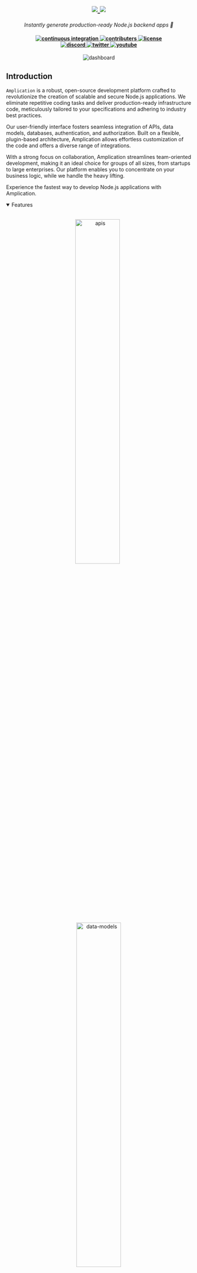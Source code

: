 <h1 align="center">
    <a href="https://amplication.com/#gh-light-mode-only">
    <img src="./.github/assets/amplication-logo-light-mode.svg">
    </a>
    <a href="https://amplication.com/#gh-dark-mode-only">
    <img src="./.github/assets/amplication-logo-dark-mode.svg">
    </a>
</h1>

<p align="center">
  <i align="center">Instantly generate production-ready Node.js backend apps 🚀</i>
</p>

<h4 align="center">
  <a href="https://github.com/amplication/amplication/actions/workflows/ci.yml">
    <img src="https://img.shields.io/github/actions/workflow/status/amplication/amplication/ci.yml?branch=master&label=pipeline&style=flat-square" alt="continuous integration">
  </a>
  <a href="https://github.com/amplication/amplication/graphs/contributors">
    <img src="https://img.shields.io/github/contributors-anon/amplication/amplication?color=yellow&style=flat-square" alt="contributers">
  </a>
  <a href="https://opensource.org/licenses/Apache-2.0">
    <img src="https://img.shields.io/badge/apache%202.0-blue.svg?style=flat-square&label=license" alt="license">
  </a>
  <br>
  <a href="https://amplication.com/discord">
    <img src="https://img.shields.io/badge/discord-7289da.svg?style=flat-square" alt="discord">
  </a>
  <a href="https://twitter.com/amplication">
    <img src="https://img.shields.io/badge/twitter-18a1d6.svg?style=flat-square" alt="twitter">
  </a>
  <a href="https://www.youtube.com/c/Amplicationcom">
    <img src="https://img.shields.io/badge/youtube-d95652.svg?style=flat-square&" alt="youtube">
  </a>
</h4>

<p align="center">
    <img src="https://github.com/amplication/amplication/assets/73097785/c7ed2bbc-8954-46a1-a520-91a4711a9320.png" alt="dashboard"/>
</p>

## Introduction

`Amplication` is a robust, open-source development platform crafted to revolutionize the creation of scalable and secure Node.js applications. We eliminate repetitive coding tasks and deliver production-ready infrastructure code, meticulously tailored to your specifications and adhering to industry best practices.

Our user-friendly interface fosters seamless integration of APIs, data models, databases, authentication, and authorization. Built on a flexible, plugin-based architecture, Amplication allows effortless customization of the code and offers a diverse range of integrations.

With a strong focus on collaboration, Amplication streamlines team-oriented development, making it an ideal choice for groups of all sizes, from startups to large enterprises. Our platform enables you to concentrate on your business logic, while we handle the heavy lifting.

Experience the fastest way to develop Node.js applications with Amplication.

<details open>
<summary>
 Features
</summary> <br />

<p align="center">
    <img width="49%" src="https://github.com/amplication/amplication/assets/73097785/9908a54a-7d49-4dbb-8f5e-3e99b7cadf30.png" alt="apis"/>
&nbsp;
    <img width="49%" src="https://github.com/amplication/amplication/assets/73097785/ff406403-27f7-42b5-9569-d011432f16e5.png" alt="data-models"/>
</p>

<p align="center">
    <img width="49%" src="https://github.com/amplication/amplication/assets/73097785/62c8d533-8475-4290-abc8-c433c095e68a.png" alt="plugins"/>
&nbsp;
    <img width="49%" src="https://github.com/amplication/amplication/assets/73097785/9c67a354-a06f-47d1-a118-ab89b775bf91.png" alt="microservices"/>
</p> 
    
<p align="center">
    <img width="49%" src="https://github.com/amplication/amplication/assets/73097785/a51e166b-07ec-4c80-99ed-8792a81c4064.png" alt="own-your-code"/>
&nbsp;
    <img width="49%" src="https://github.com/amplication/amplication/assets/73097785/1cca9721-b8d6-425b-a1a9-d10d3cdcc9b8.png" alt="customize-code"/>
</p>
    
</details>

## Usage 

To get started with Amplication, the hosted version of the product can be used. You can get started immediately at [app.amplication.com](https://app.amplication.com). After the login page you will be guided through creating your first service. The [website](https://amplication.com) provides an overview of the application, additional information on the product and guides can be found on the [docs](https://docs.amplication.com).

<details>
<summary>
  Tutorials
</summary> <br />

- [To-do application using Amplication and Angular](https://docs.amplication.com/tutorials/angular-todos)
- [To-do application using Amplication and React](https://docs.amplication.com/tutorials/react-todos)
</details>

## Development

Alternatively to using the hosted version of the product, Amplication can be ran local for code generation purposes or contributions - if so please refer to our [contributing](#contributing_anchor) section.

<details>
<summary>
Pre-requisites
</summary> <br />
To be able to start development on amplication make sure that you have the following pre-requisites installed:

###

- Node.js v16 or above
- Docker
- Git
</details>

<details>
<summary>
Scripts
</summary> <br />

> **Note**
> : it is also possible to start development with GitHub Codespaces, when navigating to `< > Code`, select `Codespaces` instead of `Local`. Click on either the `+`-sign or the `Create codespace on master`-button.

Amplication is using a monorepo architecture - powered by <a href="https://nx.dev">Nx Workspaces</a> - where multiple application and libraries exist in a single repository. To setup a local development environment the following steps can be followed:

###


1. Clone the repository and install dependencies:
```shell
git clone https://github.com/amplication/amplication.git && cd amplication && npm install
```

2. Run the setup script, which takes care of installing dependencies, building packages and setting up the workspace:
```shell
npm run setup:dev
```

3. Option 1: Running the required infrastructure - view infrastructure component logs


```shell
npm run docker:dev
```
3. Option 2: Running the required infrastructure - run the infrastructure components in background
```shell
npm run docker:dev -- -d
```

4. Apply database migrations
```shell
npm run db:migrate:deploy
```

5. To start developing, run one or more of the applications available under `serve:[application]` scripts of the package.json.

```shell
# running the server component
npm run server:server

# running the client component
npm run server:client

# running the data-service-generator component
npm run server:dsg

# running the git-pull-request-service component
npm run server:git

# running the plugin-api component
npm run server:plugins
```

> **Note**
> : in order to run the Amplication client properly, both the client and server need to be started by the `npm run serve:[application]` command, aswell as additional component for development on a specific component.

The development environment should now be set up. Additional information on the different application component can be found under packages/`[application]`/README.md file. Happy hacking! 👾
</details>


## Resources

- **[Website](https://amplication.com)** overview of the product.
- **[Docs](https://docs.amplication.com)** for comprehensive documentation.
- **[Blog](https://amplication.com/blog)** for guides and techinical comparisons.
- **[Roadmap](https://amplication.com/#roadmap)** to see what features will be added in the future.
- **[Discord](https://amplication.com/discord)** for support and discussions with the community and the team.
- **[GitHub](https://github.com/amplication/amplication)** for source code, project board, issues, and pull requests.
- **[Twitter](https://twitter.com/amplication)** for the latest updates on the product and published blogs.
- **[YouTube](https://www.youtube.com/c/Amplicationcom)** for guides and technical talks.

<a name="contributing_anchor"></a>
## Contributing

Amplication is an open-source project. We are committed to a fully transparent development process and highly appreciate any contributions. Whether you are helping us fix bugs, proposing new features, improving our documentation or spreading the word - we would love to have you as a part of the Amplication community. Please refer to our [contribution guidelines](./CONTRIBUTING.md) and [code of conduct](./CODE_OF_CONDUCT.md).

- Bug Report: If you see an error message or run into an issue while using Amplication, please create a [bug report](https://github.com/amplication/amplication/issues/new?assignees=&labels=type%3A+bug&template=bug.yaml&title=%F0%9F%90%9B+Bug+Report%3A+).

- Feature Request: If you have an idea or you're missing a capability that would make development easier and more robust, please submit a [feature request](https://github.com/amplication/amplication/issues/new?assignees=&labels=type%3A+feature+request&template=feature.yml).

- Documentation Request: If you're reading the Amplication docs and feel like the you're missing something, please submit a [documentation request](https://github.com/amplication/amplication/issues/new?assignees=&labels=type%3A+docs&template=documentation-request.yaml&title=%F0%9F%93%96+Documentation%3A+).

Not sure where to start? Join our discord and we will help you get started!


[![Discord](https://amplication.com/images/discord_banner_purple.svg) target="_blank"](https://amplication.com/discord/)

<!-- <a href="https://amplication.com/discord/" ><img src="https://amplication.com/images/discord_banner_purple.svg" /></a> -->

## Contributers

<!---
npx contributer-faces --exclude "*bot*" --limit 70 --repo "https://github.com/amplication/amplication"

change the height and width for each of the contributors from 80 to 50.
--->

[//]: contributor-faces
<a href="https://github.com/yuval-hazaz"><img src="https://avatars.githubusercontent.com/u/43705455?v=4" title="yuval-hazaz" width="50" height="50"></a>
<a href="https://github.com/iddan"><img src="https://avatars.githubusercontent.com/u/12671072?v=4" title="iddan" width="50" height="50"></a>
<a href="https://github.com/tupe12334"><img src="https://avatars.githubusercontent.com/u/61761153?v=4" title="tupe12334" width="50" height="50"></a>
<a href="https://github.com/abrl91"><img src="https://avatars.githubusercontent.com/u/39680385?v=4" title="abrl91" width="50" height="50"></a>
<a href="https://github.com/morhag90"><img src="https://avatars.githubusercontent.com/u/97830649?v=4" title="morhag90" width="50" height="50"></a>
<a href="https://github.com/arielweinberger"><img src="https://avatars.githubusercontent.com/u/4976416?v=4" title="arielweinberger" width="50" height="50"></a>
<a href="https://github.com/EugeneTseitlin"><img src="https://avatars.githubusercontent.com/u/6080188?v=4" title="EugeneTseitlin" width="50" height="50"></a>
<a href="https://github.com/mshidlov"><img src="https://avatars.githubusercontent.com/u/91742238?v=4" title="mshidlov" width="50" height="50"></a>
<a href="https://github.com/barshimi"><img src="https://avatars.githubusercontent.com/u/4712526?v=4" title="barshimi" width="50" height="50"></a>
<a href="https://github.com/overbit"><img src="https://avatars.githubusercontent.com/u/2861984?v=4" title="overbit" width="50" height="50"></a>
<a href="https://github.com/germanilia"><img src="https://avatars.githubusercontent.com/u/34738985?v=4" title="germanilia" width="50" height="50"></a>
<a href="https://github.com/shaharblanksela"><img src="https://avatars.githubusercontent.com/u/91251849?v=4" title="shaharblanksela" width="50" height="50"></a>
<a href="https://github.com/GalCegla"><img src="https://avatars.githubusercontent.com/u/62651890?v=4" title="GalCegla" width="50" height="50"></a>
<a href="https://github.com/belkind27"><img src="https://avatars.githubusercontent.com/u/71218434?v=4" title="belkind27" width="50" height="50"></a>
<a href="https://github.com/levivannoort"><img src="https://avatars.githubusercontent.com/u/73097785?v=4" title="levivannoort" width="50" height="50"></a>
<a href="https://github.com/jainpawan21"><img src="https://avatars.githubusercontent.com/u/39362422?v=4" title="jainpawan21" width="50" height="50"></a>
<a href="https://github.com/g-traub"><img src="https://avatars.githubusercontent.com/u/33841027?v=4" title="g-traub" width="50" height="50"></a>
<a href="https://github.com/lalit8347"><img src="https://avatars.githubusercontent.com/u/74647848?v=4" title="lalit8347" width="50" height="50"></a>
<a href="https://github.com/alonram"><img src="https://avatars.githubusercontent.com/u/40050499?v=4" title="alonram" width="50" height="50"></a>
<a href="https://github.com/muhsinkamil"><img src="https://avatars.githubusercontent.com/u/62111075?v=4" title="muhsinkamil" width="50" height="50"></a>
<a href="https://github.com/lokeswaran-aj"><img src="https://avatars.githubusercontent.com/u/74011196?v=4" title="lokeswaran-aj" width="50" height="50"></a>
<a href="https://github.com/meeroslava"><img src="https://avatars.githubusercontent.com/u/20791516?v=4" title="meeroslava" width="50" height="50"></a>
<a href="https://github.com/udanna"><img src="https://avatars.githubusercontent.com/u/8627181?v=4" title="udanna" width="50" height="50"></a>
<a href="https://github.com/CKanishka"><img src="https://avatars.githubusercontent.com/u/30779692?v=4" title="CKanishka" width="50" height="50"></a>
<a href="https://github.com/gitstart"><img src="https://avatars.githubusercontent.com/u/1501599?v=4" title="gitstart" width="50" height="50"></a>
<a href="https://github.com/almogbhl"><img src="https://avatars.githubusercontent.com/u/32982671?v=4" title="almogbhl" width="50" height="50"></a>
<a href="https://github.com/chaiwattsw"><img src="https://avatars.githubusercontent.com/u/30198386?v=4" title="chaiwattsw" width="50" height="50"></a>
<a href="https://github.com/astitva0011"><img src="https://avatars.githubusercontent.com/u/113434018?v=4" title="astitva0011" width="50" height="50"></a>
<a href="https://github.com/kalmanl"><img src="https://avatars.githubusercontent.com/u/9283404?v=4" title="kalmanl" width="50" height="50"></a>
<a href="https://github.com/akshay-bharadva"><img src="https://avatars.githubusercontent.com/u/52954931?v=4" title="akshay-bharadva" width="50" height="50"></a>
<a href="https://github.com/souravjain540"><img src="https://avatars.githubusercontent.com/u/53312820?v=4" title="souravjain540" width="50" height="50"></a>
<a href="https://github.com/MoFoGo"><img src="https://avatars.githubusercontent.com/u/96979533?v=4" title="MoFoGo" width="50" height="50"></a>
<a href="https://github.com/molaycule"><img src="https://avatars.githubusercontent.com/u/20028628?v=4" title="molaycule" width="50" height="50"></a>
<a href="https://github.com/theamanbhargava"><img src="https://avatars.githubusercontent.com/u/23207069?v=4" title="theamanbhargava" width="50" height="50"></a>
<a href="https://github.com/MichaelSolati"><img src="https://avatars.githubusercontent.com/u/11811422?v=4" title="MichaelSolati" width="50" height="50"></a>
<a href="https://github.com/b4s36t4"><img src="https://avatars.githubusercontent.com/u/59088937?v=4" title="b4s36t4" width="50" height="50"></a>
<a href="https://github.com/gabimoncha"><img src="https://avatars.githubusercontent.com/u/39256258?v=4" title="gabimoncha" width="50" height="50"></a>
<a href="https://github.com/ShabanaNaik"><img src="https://avatars.githubusercontent.com/u/76608039?v=4" title="ShabanaNaik" width="50" height="50"></a>
<a href="https://github.com/Spid3rrr"><img src="https://avatars.githubusercontent.com/u/38404399?v=4" title="Spid3rrr" width="50" height="50"></a>
<a href="https://github.com/mulygottlieb"><img src="https://avatars.githubusercontent.com/u/1912933?v=4" title="mulygottlieb" width="50" height="50"></a>
<a href="https://github.com/TheLearneer"><img src="https://avatars.githubusercontent.com/u/23402178?v=4" title="TheLearneer" width="50" height="50"></a>
<a href="https://github.com/wiseaidev"><img src="https://avatars.githubusercontent.com/u/62179149?v=4" title="wiseaidev" width="50" height="50"></a>
<a href="https://github.com/VoidCupboard"><img src="https://avatars.githubusercontent.com/u/82395440?v=4" title="VoidCupboard" width="50" height="50"></a>
<a href="https://github.com/kabhamo"><img src="https://avatars.githubusercontent.com/u/74118584?v=4" title="kabhamo" width="50" height="50"></a>
<a href="https://github.com/michizhou"><img src="https://avatars.githubusercontent.com/u/33012425?v=4" title="michizhou" width="50" height="50"></a>
<a href="https://github.com/Himanxu1"><img src="https://avatars.githubusercontent.com/u/80101755?v=4" title="Himanxu1" width="50" height="50"></a>
<a href="https://github.com/ahlavorato"><img src="https://avatars.githubusercontent.com/u/114295834?v=4" title="ahlavorato" width="50" height="50"></a>
<a href="https://github.com/munyoudoum"><img src="https://avatars.githubusercontent.com/u/60089135?v=4" title="munyoudoum" width="50" height="50"></a>
<a href="https://github.com/rkshaw20"><img src="https://avatars.githubusercontent.com/u/73245914?v=4" title="rkshaw20" width="50" height="50"></a>
<a href="https://github.com/yonantan"><img src="https://avatars.githubusercontent.com/u/9935021?v=4" title="yonantan" width="50" height="50"></a>
<a href="https://github.com/alexbass86"><img src="https://avatars.githubusercontent.com/u/96179897?v=4" title="alexbass86" width="50" height="50"></a>
<a href="https://github.com/jatinparmar96"><img src="https://avatars.githubusercontent.com/u/15108177?v=4" title="jatinparmar96" width="50" height="50"></a>
<a href="https://github.com/AllMikeNoIke"><img src="https://avatars.githubusercontent.com/u/20914059?v=4" title="AllMikeNoIke" width="50" height="50"></a>
<a href="https://github.com/ilovetensor"><img src="https://avatars.githubusercontent.com/u/96976448?v=4" title="ilovetensor" width="50" height="50"></a>
<a href="https://github.com/asharonbaltazar"><img src="https://avatars.githubusercontent.com/u/58940073?v=4" title="asharonbaltazar" width="50" height="50"></a>
<a href="https://github.com/goingdust"><img src="https://avatars.githubusercontent.com/u/87334449?v=4" title="goingdust" width="50" height="50"></a>

[//]: contributor-faces


## License

A large part of this project is licensed under the [Apache 2.0](./LICENSE) license. The only expection are the components under the `ee` (enterprise edition) directory, these are licensed under the [Amplication Enterprise Edition](./ee/LICENSE) license.
